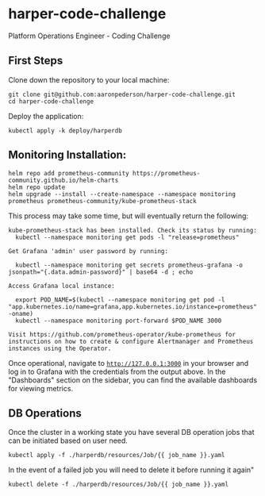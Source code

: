 # harper-code-challenge

Platform Operations Engineer - Coding Challenge

## First Steps

Clone down the repository to your local machine:

```shell
git clone git@github.com:aaronpederson/harper-code-challenge.git
cd harper-code-challenge
```

Deploy the application:

```shell
kubectl apply -k deploy/harperdb
```

## Monitoring Installation:
```shell
helm repo add prometheus-community https://prometheus-community.github.io/helm-charts
helm repo update
helm upgrade --install --create-namespace --namespace monitoring prometheus prometheus-community/kube-prometheus-stack
```

This process may take some time, but will eventually return the following:

```shell
kube-prometheus-stack has been installed. Check its status by running:
  kubectl --namespace monitoring get pods -l "release=prometheus"

Get Grafana 'admin' user password by running:

  kubectl --namespace monitoring get secrets prometheus-grafana -o jsonpath="{.data.admin-password}" | base64 -d ; echo

Access Grafana local instance:

  export POD_NAME=$(kubectl --namespace monitoring get pod -l "app.kubernetes.io/name=grafana,app.kubernetes.io/instance=prometheus" -oname)
  kubectl --namespace monitoring port-forward $POD_NAME 3000

Visit https://github.com/prometheus-operator/kube-prometheus for instructions on how to create & configure Alertmanager and Prometheus instances using the Operator.
```
Once operational, navigate to [`http://127.0.0.1:3000`](http://127.0.0.1:3000) in your browser and log in to Grafana with the credentials from the output above. In the "Dashboards" section on the sidebar, you can find the available dashboards for viewing metrics.

## DB Operations
Once the cluster in a working state you have several DB operation jobs that can be initiated based on user need.  

```shell
kubectl apply -f ./harperdb/resources/Job/{{ job_name }}.yaml
```
In the event of a failed job you will need to delete it before running it again"

```shell 
kubectl delete -f ./harperdb/resources/Job/{{ job_name }}.yaml
```
